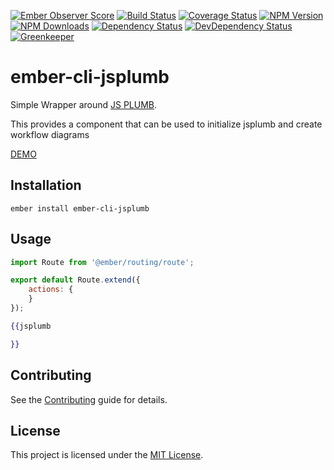 [![Ember Observer Score](http://emberobserver.com/badges/ember-cli-jsplumb.svg)](http://emberobserver.com/addons/ember-cli-jsplumb)
[![Build Status](https://travis-ci.org/devotox/ember-cli-jsplumb.svg)](http://travis-ci.org/devotox/ember-cli-jsplumb)
[![Coverage Status](https://codecov.io/gh/devotox/ember-cli-jsplumb/branch/master/graph/badge.svg)](https://codecov.io/gh/devotox/ember-cli-jsplumb)
[![NPM Version](https://badge.fury.io/js/ember-cli-jsplumb.svg)](http://badge.fury.io/js/ember-cli-jsplumb)
[![NPM Downloads](https://img.shields.io/npm/dm/ember-cli-jsplumb.svg)](https://www.npmjs.org/package/ember-cli-jsplumb)
[![Dependency Status](https://david-dm.org/poetic/ember-cli-jsplumb.svg)](https://david-dm.org/poetic/ember-cli-jsplumb)
[![DevDependency Status](https://david-dm.org/poetic/ember-cli-jsplumb/dev-status.svg)](https://david-dm.org/poetic/ember-cli-jsplumb#info=devDependencies)
[![Greenkeeper](https://badges.greenkeeper.io/devotox/ember-cli-jsplumb.svg)](https://greenkeeper.io/)

ember-cli-jsplumb
==============================================================================

Simple Wrapper around [JS PLUMB](https://github.com/jsplumb/jsplumb).

This provides a component that can be used to initialize jsplumb and create workflow diagrams

[DEMO](http://devotox.github.io/ember-cli-jsplumb)

Installation
------------------------------------------------------------------------------

```
ember install ember-cli-jsplumb
```

Usage
------------------------------------------------------------------------------

```javascript
import Route from '@ember/routing/route';

export default Route.extend({
	actions: {
	}
});
```

```handlebars
{{jsplumb

}}
```

Contributing
------------------------------------------------------------------------------

See the [Contributing](CONTRIBUTING.md) guide for details.


License
------------------------------------------------------------------------------

This project is licensed under the [MIT License](LICENSE.md).
